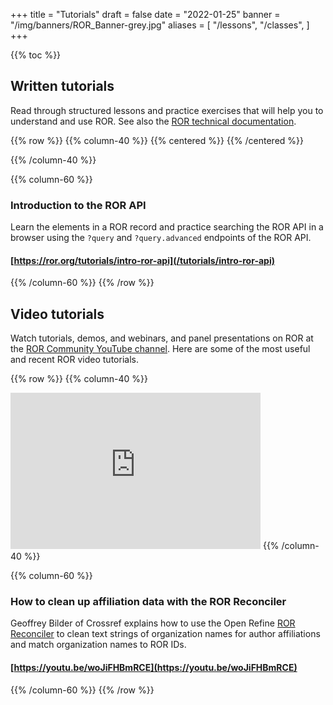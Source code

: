 +++
title = "Tutorials"
draft = false
date = "2022-01-25"
banner = "/img/banners/ROR_Banner-grey.jpg"
aliases = [
    "/lessons",
    "/classes",
]
+++

{{% toc %}}

## Written tutorials

Read through structured lessons and practice exercises that will help you to understand and use ROR. See also the [ROR technical documentation](https://ror.readme.io). 

{{% row %}}
{{% column-40 %}}
{{% centered %}}
<a href="/tutorials/intro-ror-api"><i class="fa-solid fa-faucet fa-7x"></i></a>
{{% /centered %}}

{{% /column-40 %}}

{{% column-60 %}}

### Introduction to the ROR API 
Learn the elements in a ROR record and practice searching the ROR API in a browser using the `?query` and `?query.advanced` endpoints of the ROR API. 

#### [https://ror.org/tutorials/intro-ror-api](/tutorials/intro-ror-api)

{{% /column-60 %}}
{{% /row %}}


## Video tutorials

Watch tutorials, demos, and webinars, and panel presentations on ROR at the [ROR Community YouTube channel](https://www.youtube.com/@researchorgs). Here are some of the most useful and recent ROR video tutorials.


{{% row %}}
{{% column-40 %}}
<iframe width="400" height="250" src="https://www.youtube.com/embed/woJiFHBmRCE" title="YouTube video player" frameborder="0" allow="accelerometer; autoplay; clipboard-write; encrypted-media; gyroscope; picture-in-picture; web-share" allowfullscreen></iframe>
{{% /column-40 %}}

{{% column-60 %}}

###  How to clean up affiliation data with the ROR Reconciler

Geoffrey Bilder of Crossref explains how to use the Open Refine [ROR Reconciler](https://github.com/ror-community/ror-reconciler) to clean text strings of organization names for author affiliations and match organization names to ROR IDs. 
#### [https://youtu.be/woJiFHBmRCE](https://youtu.be/woJiFHBmRCE)
{{% /column-60 %}}
{{% /row %}}




